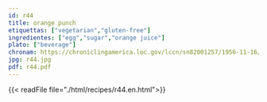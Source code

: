 ```yaml
---
id: r44
title: orange punch
etiquettas: ["vegetarian","gluten-free"]
ingredientes: ["egg","sugar","orange juice"]
plato: ["beverage"]
chronam: https://chroniclingamerica.loc.gov/lccn/sn82001257/1956-11-16/ed-1/seq-5/
jpg: r44.jpg
pdf: r44.pdf
---
```


{{< readFile file="./html/recipes/r44.en.html">}}